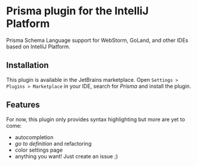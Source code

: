 # Prisma plugin for the IntelliJ Platform

Prisma Schema Language support for WebStorm, GoLand, and other IDEs based
on IntelliJ Platform.


## Installation

This plugin is available in the JetBrains marketplace. Open
`Settings > Plugins > Marketplace` in your IDE, search for _Prisma_
and install the plugin.


## Features

For now, this plugin only provides syntax highlighting but more are yet to
come:
- autocompletion
- _go to definition_ and refactoring
- color settings page
- anything you want! Just create an issue ;)

